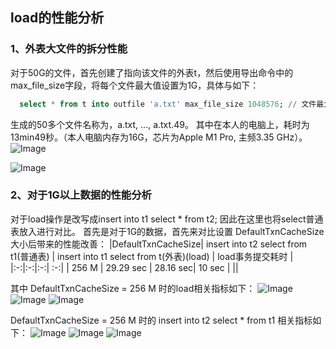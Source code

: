 ## load的性能分析
### 1、外表大文件的拆分性能
对于50G的文件，首先创建了指向该文件的外表t，然后使用导出命令中的max_file_size字段，将每个文件最大值设置为1G，具体与如下：
```sql
  select * from t into outfile 'a.txt' max_file_size 1048576; // 文件最大值单位为KB
```
生成的50多个文件名称为，a.txt, ..., a.txt.49。 其中在本人的电脑上，耗时为13min49秒。（本人电脑内存为16G，芯片为Apple M1 Pro, 主频3.35 GHz）。
![Image](https://github.com/jianwan0214/docs/blob/main/design/performance/export.png)

![Image](https://github.com/jianwan0214/docs/blob/main/design/performance/file.png)

### 2、对于1G以上数据的性能分析
对于load操作是改写成insert into t1 select * from t2; 因此在这里也将select普通表放入进行对比。
首先是对于1G的数据，首先来对比设置 DefaultTxnCacheSize 大小后带来的性能改善：
|DefaultTxnCacheSize| insert into t2 select from t1(普通表) | insert into t1 select from t(外表)(load) | load事务提交耗时 |
|:-:|:-:|:-:| :-:|
| 256 M | 29.29 sec | 28.16 sec| 10 sec |
||

其中 DefaultTxnCacheSize = 256 M 时的load相关指标如下：
![Image](https://github.com/jianwan0214/docs/blob/main/design/performance/explain_load_1G.png)
![Image](https://github.com/jianwan0214/docs/blob/main/design/performance/load_mem.png)
![Image](https://github.com/jianwan0214/docs/blob/main/design/performance/load_mem_graph.png)

DefaultTxnCacheSize = 256 M 时的 insert into t2 select * from t1 相关指标如下：
![Image](https://github.com/jianwan0214/docs/blob/main/design/performance/explain_insert_1G.png)
![Image](https://github.com/jianwan0214/docs/blob/main/design/performance/insert_mem.png)
![Image](https://github.com/jianwan0214/docs/blob/main/design/performance/insert_mem_graph.png)
